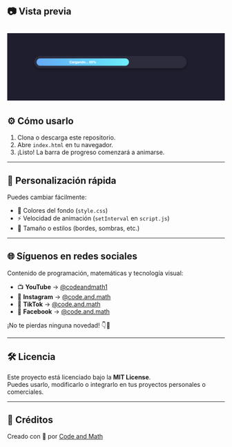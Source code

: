 
## 📷 Vista previa

![Preview](preview.png)
---

## ⚙️ Cómo usarlo

1. Clona o descarga este repositorio.
2. Abre `index.html` en tu navegador.
3. ¡Listo! La barra de progreso comenzará a animarse.

---

## 🧩 Personalización rápida

Puedes cambiar fácilmente:
- 🎨 Colores del fondo (`style.css`)
- ⚡ Velocidad de animación (`setInterval` en `script.js`)
- 📐 Tamaño o estilos (bordes, sombras, etc.)

---



## 🌐 Síguenos en redes sociales

Contenido de programación, matemáticas y tecnología visual:

- 📺 **YouTube** → [@codeandmath1](https://youtube.com/@codeandmath1?si=Ihy8jZGugtfnNCtq)
- 📸 **Instagram** → [@code.and.math](https://www.instagram.com/code.and.math)
- 🎵 **TikTok** → [@code.and.math](https://www.tiktok.com/@code.and.math)
- 📘 **Facebook** → [@code.and.math](https://www.facebook.com/share/1CQUUczvL3/?mibextid=wwXIfr)

¡No te pierdas ninguna novedad! 👇👋

---

## 🛠️ Licencia

Este proyecto está licenciado bajo la **MIT License**.  
Puedes usarlo, modificarlo o integrarlo en tus proyectos personales o comerciales.

---

## 🙌 Créditos

Creado con 💙 por [Code and Math](https://youtube.com/@codeandmath1?si=Ihy8jZGugtfnNCtq)

